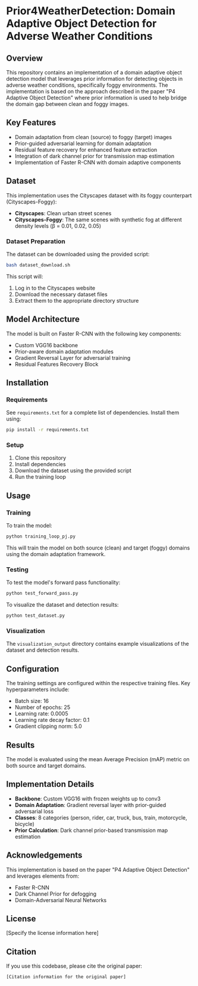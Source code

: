 # Prior4WeatherDetection: Domain Adaptive Object Detection for Adverse Weather Conditions

## Overview
This repository contains an implementation of a domain adaptive object detection model that leverages prior information for detecting objects in adverse weather conditions, specifically foggy environments. The implementation is based on the approach described in the paper "P4 Adaptive Object Detection" where prior information is used to help bridge the domain gap between clean and foggy images.

## Key Features
- Domain adaptation from clean (source) to foggy (target) images
- Prior-guided adversarial learning for domain adaptation
- Residual feature recovery for enhanced feature extraction
- Integration of dark channel prior for transmission map estimation
- Implementation of Faster R-CNN with domain adaptive components

## Dataset
This implementation uses the Cityscapes dataset with its foggy counterpart (Cityscapes-Foggy):
- **Cityscapes**: Clean urban street scenes
- **Cityscapes-Foggy**: The same scenes with synthetic fog at different density levels (β = 0.01, 0.02, 0.05)

### Dataset Preparation
The dataset can be downloaded using the provided script:
```bash
bash dataset_download.sh
```

This script will:
1. Log in to the Cityscapes website
2. Download the necessary dataset files
3. Extract them to the appropriate directory structure

## Model Architecture
The model is built on Faster R-CNN with the following key components:
- Custom VGG16 backbone
- Prior-aware domain adaptation modules
- Gradient Reversal Layer for adversarial training
- Residual Features Recovery Block

## Installation

### Requirements
See `requirements.txt` for a complete list of dependencies. Install them using:
```bash
pip install -r requirements.txt
```

### Setup
1. Clone this repository
2. Install dependencies
3. Download the dataset using the provided script
4. Run the training loop

## Usage

### Training
To train the model:
```bash
python training_loop_pj.py
```

This will train the model on both source (clean) and target (foggy) domains using the domain adaptation framework.

### Testing
To test the model's forward pass functionality:
```bash
python test_forward_pass.py
```

To visualize the dataset and detection results:
```bash
python test_dataset.py
```

### Visualization
The `visualization_output` directory contains example visualizations of the dataset and detection results.

## Configuration
The training settings are configured within the respective training files. Key hyperparameters include:
- Batch size: 16
- Number of epochs: 25
- Learning rate: 0.0005
- Learning rate decay factor: 0.1
- Gradient clipping norm: 5.0

## Results
The model is evaluated using the mean Average Precision (mAP) metric on both source and target domains.

## Implementation Details
- **Backbone**: Custom VGG16 with frozen weights up to conv3
- **Domain Adaptation**: Gradient reversal layer with prior-guided adversarial loss
- **Classes**: 8 categories (person, rider, car, truck, bus, train, motorcycle, bicycle)
- **Prior Calculation**: Dark channel prior-based transmission map estimation

## Acknowledgements
This implementation is based on the paper "P4 Adaptive Object Detection" and leverages elements from:
- Faster R-CNN
- Dark Channel Prior for defogging
- Domain-Adversarial Neural Networks

## License
[Specify the license information here]

## Citation
If you use this codebase, please cite the original paper:
```
[Citation information for the original paper]
```